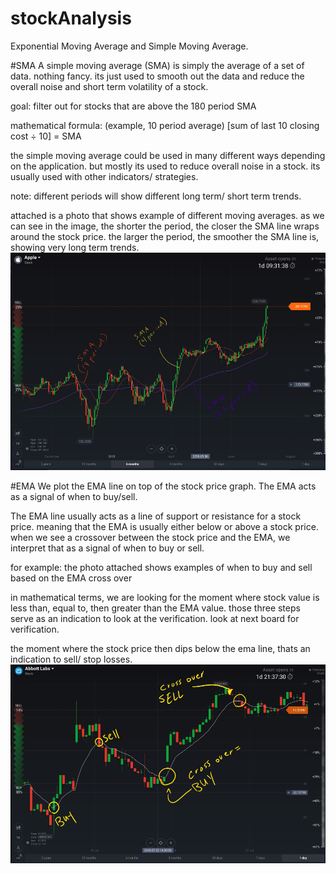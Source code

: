 # stockAnalysis
Exponential Moving Average and Simple Moving Average.

#SMA
A simple moving average (SMA) is simply the average of a set of data. nothing fancy. its just used to smooth out the data and reduce the overall noise and short term volatility of a stock.

goal: filter out for stocks that are above the 180 period SMA

mathematical formula: (example, 10 period average)
[sum of last 10 closing cost ÷ 10] = SMA

the simple moving average could be used in many different ways depending on the application. but mostly its used to reduce overall noise in a stock. its usually used with other indicators/ strategies.

note: different periods will show different long term/ short term trends.

attached is a photo that shows example of different moving averages. as we can see in the image, the shorter the period, the closer the SMA line wraps around the stock price. the larger the period, the smoother the SMA line is, showing very long term trends.
![SMA](https://github.com/francose/stockAnalysis/blob/master/src/public/SMA.png)



#EMA
We plot the EMA line on top of the stock price graph. The EMA acts as a signal of when to buy/sell.

The EMA line usually acts as a line of support or resistance for a stock price. meaning that the EMA is usually either below or above a stock price. when we see a crossover between the stock price and the EMA, we interpret that as a signal of when to buy or sell.

for example: the photo attached shows examples of when to buy and sell based on the EMA cross over

in mathematical terms, we are looking for the moment where stock value is less than, equal to, then greater than the EMA value. those three steps serve as an indication to look at the verification. look at next board for verification.

the moment where the stock price then dips below the ema line, thats an indication to sell/ stop losses.
![EMA](https://github.com/francose/stockAnalysis/blob/master/src/public/EMA.png)
